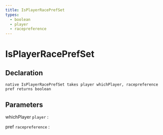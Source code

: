 ```yaml
---
title: IsPlayerRacePrefSet
types:
  - boolean
  - player
  - racepreference
---
```


# IsPlayerRacePrefSet

## Declaration

```jass
native IsPlayerRacePrefSet takes player whichPlayer, racepreference pref returns boolean
```

## Parameters
whichPlayer `player`
: 

pref `racepreference`
: 
